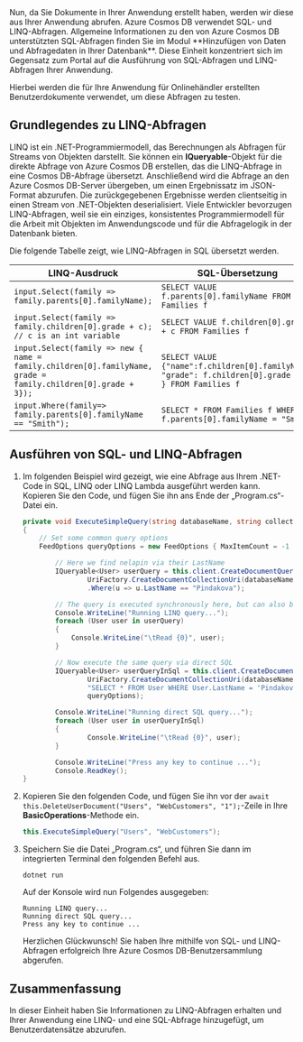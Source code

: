 <!--TODO: Explain how to do ExecuteNext (pages closer to SDK imp) vs ToList (continuation token)--> Nun, da Sie Dokumente in Ihrer Anwendung erstellt haben, werden wir diese aus Ihrer Anwendung abrufen. Azure Cosmos DB verwendet SQL- und LINQ-Abfragen. Allgemeine Informationen zu den von Azure Cosmos DB unterstützten SQL-Abfragen finden Sie im Modul **Hinzufügen von Daten und Abfragedaten in Ihrer Datenbank**. Diese Einheit konzentriert sich im Gegensatz zum Portal auf die Ausführung von SQL-Abfragen und LINQ-Abfragen Ihrer Anwendung.

Hierbei werden die für Ihre Anwendung für Onlinehändler erstellten Benutzerdokumente verwendet, um diese Abfragen zu testen.

## <a name="linq-query-basics"></a>Grundlegendes zu LINQ-Abfragen

LINQ ist ein .NET-Programmiermodell, das Berechnungen als Abfragen für Streams von Objekten darstellt. Sie können ein **IQueryable**-Objekt für die direkte Abfrage von Azure Cosmos DB erstellen, das die LINQ-Abfrage in eine Cosmos DB-Abfrage übersetzt. Anschließend wird die Abfrage an den Azure Cosmos DB-Server übergeben, um einen Ergebnissatz im JSON-Format abzurufen. Die zurückgegebenen Ergebnisse werden clientseitig in einen Stream von .NET-Objekten deserialisiert. Viele Entwickler bevorzugen LINQ-Abfragen, weil sie ein einziges, konsistentes Programmiermodell für die Arbeit mit Objekten im Anwendungscode und für die Abfragelogik in der Datenbank bieten.

Die folgende Tabelle zeigt, wie LINQ-Abfragen in SQL übersetzt werden.

| LINQ-Ausdruck | SQL-Übersetzung |
|---|---|
| `input.Select(family => family.parents[0].familyName);`| `SELECT VALUE f.parents[0].familyName FROM Families f` |
|`input.Select(family => family.children[0].grade + c); // c is an int variable` | `SELECT VALUE f.children[0].grade + c FROM Families f` |
|`input.Select(family => new { name = family.children[0].familyName, grade = family.children[0].grade + 3});`| `SELECT VALUE {"name":f.children[0].familyName, "grade": f.children[0].grade + 3 } FROM Families f`|
|`input.Where(family=> family.parents[0].familyName == "Smith");`|`SELECT * FROM Families f WHERE f.parents[0].familyName = "Smith"`|

## <a name="run-sql-and-linq-queries"></a>Ausführen von SQL- und LINQ-Abfragen

1. Im folgenden Beispiel wird gezeigt, wie eine Abfrage aus Ihrem .NET-Code in SQL, LINQ oder LINQ Lambda ausgeführt werden kann. Kopieren Sie den Code, und fügen Sie ihn ans Ende der „Program.cs“-Datei ein.

    ```csharp
    private void ExecuteSimpleQuery(string databaseName, string collectionName)
    {
        // Set some common query options
        FeedOptions queryOptions = new FeedOptions { MaxItemCount = -1 };
    
            // Here we find nelapin via their LastName
            IQueryable<User> userQuery = this.client.CreateDocumentQuery<User>(
                    UriFactory.CreateDocumentCollectionUri(databaseName, collectionName), queryOptions)
                    .Where(u => u.LastName == "Pindakova");
    
            // The query is executed synchronously here, but can also be executed asynchronously via the IDocumentQuery<T> interface
            Console.WriteLine("Running LINQ query...");
            foreach (User user in userQuery)
            {
                Console.WriteLine("\tRead {0}", user);
            }
    
            // Now execute the same query via direct SQL
            IQueryable<User> userQueryInSql = this.client.CreateDocumentQuery<User>(
                    UriFactory.CreateDocumentCollectionUri(databaseName, collectionName),
                    "SELECT * FROM User WHERE User.LastName = 'Pindakova'",
                    queryOptions);
    
            Console.WriteLine("Running direct SQL query...");
            foreach (User user in userQueryInSql)
            {
                    Console.WriteLine("\tRead {0}", user);
            }
    
            Console.WriteLine("Press any key to continue ...");
            Console.ReadKey();
    }
    ```

2. Kopieren Sie den folgenden Code, und fügen Sie ihn vor der `await this.DeleteUserDocument("Users", "WebCustomers", "1");`-Zeile in Ihre **BasicOperations**-Methode ein.

    ```csharp
    this.ExecuteSimpleQuery("Users", "WebCustomers");
    ```

3. Speichern Sie die Datei „Program.cs“, und führen Sie dann im integrierten Terminal den folgenden Befehl aus.
    
    ```
    dotnet run
    ```

    Auf der Konsole wird nun Folgendes ausgegeben:

    ```
    Running LINQ query...
    Running direct SQL query...
    Press any key to continue ...
    ```

    Herzlichen Glückwunsch! Sie haben Ihre mithilfe von SQL- und LINQ-Abfragen erfolgreich Ihre Azure Cosmos DB-Benutzersammlung abgerufen.

## <a name="summary"></a>Zusammenfassung

In dieser Einheit haben Sie Informationen zu LINQ-Abfragen erhalten und Ihrer Anwendung eine LINQ- und eine SQL-Abfrage hinzugefügt, um Benutzerdatensätze abzurufen.